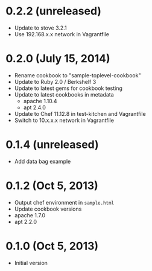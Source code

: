 
# 0.2.2 (unreleased)

* Update to stove 3.2.1
* Use 192.168.x.x network in Vagrantfile

# 0.2.0 (July 15, 2014)

* Rename cookbook to "sample-toplevel-cookbook"
* Update to Ruby 2.0 / Berkshelf 3
* Update to latest gems for cookbook testing
* Update to latest cookbooks in metadata
  * apache 1.10.4
  * apt 2.4.0
* Update to Chef 11.12.8 in test-kitchen and Vagrantfile
* Switch to 10.x.x.x network in Vagrantfile

# 0.1.4 (unreleased)

* Add data bag example

# 0.1.2 (Oct 5, 2013)

* Output chef environment in `sample.html`
* Update cookbook versions
 * apache 1.7.0
 * apt 2.2.0

# 0.1.0 (Oct 5, 2013)

* Initial version

